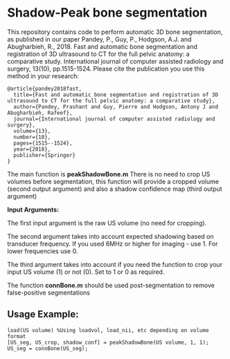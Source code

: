 # Shadow-Peak bone segmentation

This repository contains code to perform automatic 3D bone segmentation, as published in our paper 
Pandey, P., Guy, P., Hodgson, A.J. and Abugharbieh, R., 2018. Fast and automatic bone segmentation and registration of 3D ultrasound to CT for the full pelvic anatomy: a comparative study. International journal of computer assisted radiology and surgery, 13(10), pp.1515-1524.
Please cite the publication you use this method in your research:
```
@article{pandey2018fast,
  title={Fast and automatic bone segmentation and registration of 3D ultrasound to CT for the full pelvic anatomy: a comparative study},
  author={Pandey, Prashant and Guy, Pierre and Hodgson, Antony J and Abugharbieh, Rafeef},
  journal={International journal of computer assisted radiology and surgery},
  volume={13},
  number={10},
  pages={1515--1524},
  year={2018},
  publisher={Springer}
}
```

The main function is **peakShadowBone.m**
There is no need to crop US volumes before segmentation, this function will provide a cropped volume (second output argument) and also a shadow confidence map (third output argument)

**Input Arguments:** 

The first input argument is the raw US volume (no need for cropping). 

The second argument takes into account expected shadowing based on transducer frequency. If you used 6MHz or higher for imaging - use 1. For lower frequencies use 0.

The third argument takes into account if you need the function to crop your input US volume (1) or not (0). Set to 1 or 0 as required.

The function **connBone.m** should be used post-segmentation to remove false-positive segmentations

## Usage Example:

```
load(US volume) %Using loadvol, load_nii, etc depending on volume format
[US_seg, US_crop, shadow_conf] = peakShadowBone(US volume, 1, 1);
US_seg = connBone(US_seg);
```



